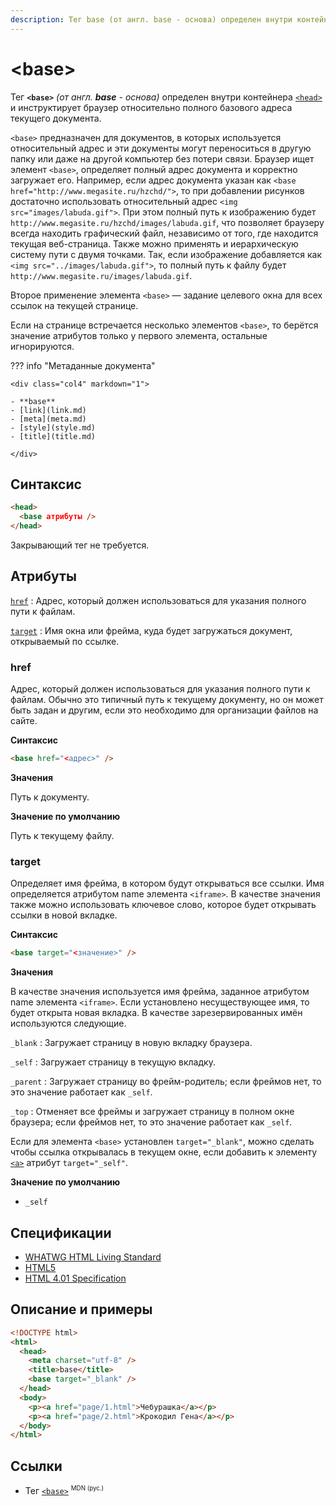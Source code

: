 ```yaml
---
description: Тег base (от англ. base - основа) определен внутри контейнера head и инструктирует браузер относительно полного базового адреса текущего документа
---
```


# &lt;base&gt;

Тег **`<base>`** _(от англ. **base** - основа)_ определен внутри контейнера [`<head>`](head.md) и инструктирует браузер относительно полного базового адреса текущего документа.

`<base>` предназначен для документов, в которых используется относительный адрес и эти документы могут переноситься в другую папку или даже на другой компьютер без потери связи. Браузер ищет элемент `<base>`, определяет полный адрес документа и корректно загружает его. Например, если адрес документа указан как `<base href="http://www.megasite.ru/hzchd/">`, то при добавлении рисунков достаточно использовать относительный адрес `<img src="images/labuda.gif">`. При этом полный путь к изображению будет `http://www.megasite.ru/hzchd/images/labuda.gif`, что позволяет браузеру всегда находить графический файл, независимо от того, где находится текущая веб-страница. Также можно применять и иерархическую систему пути с двумя точками. Так, если изображение добавляется как `<img src="../images/labuda.gif">`, то полный путь к файлу будет `http://www.megasite.ru/images/labuda.gif`.

Второе применение элемента `<base>` — задание целевого окна для всех ссылок на текущей странице.

Если на странице встречается несколько элементов `<base>`, то берётся значение атрибутов только у первого элемента, остальные игнорируются.

??? info "Метаданные документа"

    <div class="col4" markdown="1">

    - **base**
    - [link](link.md)
    - [meta](meta.md)
    - [style](style.md)
    - [title](title.md)

    </div>

## Синтаксис

```html
<head>
  <base атрибуты />
</head>
```

Закрывающий тег не требуется.

## Атрибуты

[`href`](#href)
: Адрес, который должен использоваться для указания полного пути к файлам.

[`target`](#target)
: Имя окна или фрейма, куда будет загружаться документ, открываемый по ссылке.

### href

Адрес, который должен использоваться для указания полного пути к файлам. Обычно это типичный путь к текущему документу, но он может быть задан и другим, если это необходимо для организации файлов на сайте.

**Синтаксис**

```html
<base href="<адрес>" />
```

**Значения**

Путь к документу.

**Значение по умолчанию**

Путь к текущему файлу.

### target

Определяет имя фрейма, в котором будут открываться все ссылки. Имя определяется атрибутом name элемента `<iframe>`. В качестве значения также можно использовать ключевое слово, которое будет открывать ссылки в новой вкладке.

**Синтаксис**

```html
<base target="<значение>" />
```

**Значения**

В качестве значения используется имя фрейма, заданное атрибутом name элемента `<iframe>`. Если установлено несуществующее имя, то будет открыта новая вкладка. В качестве зарезервированных имён используются следующие.

`_blank`
: Загружает страницу в новую вкладку браузера.

`_self`
: Загружает страницу в текущую вкладку.

`_parent`
: Загружает страницу во фрейм-родитель; если фреймов нет, то это значение работает как `_self`.

`_top`
: Отменяет все фреймы и загружает страницу в полном окне браузера; если фреймов нет, то это значение работает как `_self`.

Если для элемента `<base>` установлен `target="_blank"`, можно сделать чтобы ссылка открывалась в текущем окне, если добавить к элементу [`<a>`](a.md) атрибут `target="_self"`.

**Значение по умолчанию**

- `_self`

## Спецификации

- [WHATWG HTML Living Standard](https://html.spec.whatwg.org/multipage/semantics.html#the-base-element)
- [HTML5](http://www.w3.org/TR/html5/document-metadata#the-base-element)
- [HTML 4.01 Specification](http://www.w3.org/TR/html401/struct/links.html#h-12.4)

## Описание и примеры

```html
<!DOCTYPE html>
<html>
  <head>
    <meta charset="utf-8" />
    <title>base</title>
    <base target="_blank" />
  </head>
  <body>
    <p><a href="page/1.html">Чебурашка</a></p>
    <p><a href="page/2.html">Крокодил Гена</a></p>
  </body>
</html>
```

## Ссылки

- Тег [`<base>`](https://developer.mozilla.org/ru/docs/Web/HTML/Element/base) <sup><small>MDN (рус.)</small></sup>
